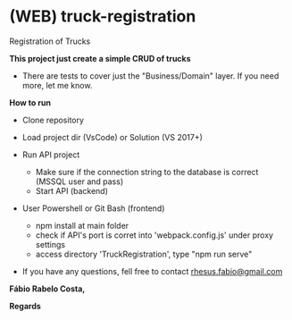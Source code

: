 # (WEB) truck-registration
Registration of Trucks

**This project just create a simple CRUD of trucks**

- There are tests to cover just the "Business/Domain" layer. If you need more, let me know.



**How to run**

- Clone repository

- Load project dir (VsCode) or Solution (VS 2017+)

- Run API project
	- Make sure if the connection string to the database is correct (MSSQL user and pass)
    - Start API (backend)

- User Powershell or Git Bash (frontend)
	- npm install at main folder
	- check if API's port is corret into 'webpack.config.js' under proxy settings
	- access directory 'TruckRegistration', type "npm run serve"

- If you have any questions, fell free to contact rhesus.fabio@gmail.com



**Fábio Rabelo Costa,**


**Regards**
